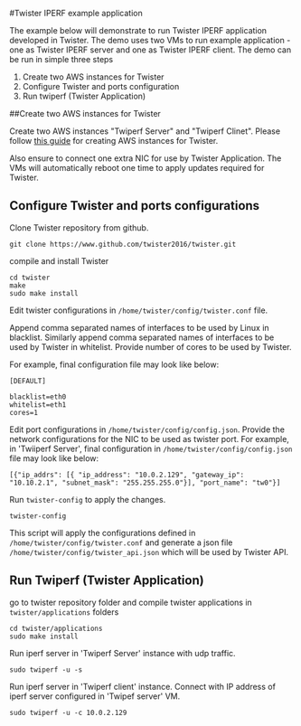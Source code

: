 #Twister IPERF example application 

The example below will demonstrate to run Twister IPERF application developed in Twister.
The demo uses two VMs to run example application - one as Twister IPERF server and one as Twister IPERF client.
The demo can be run in simple three steps

1. Create two AWS instances for Twister
2. Configure Twister and ports configuration
3. Run twiperf (Twister Application)

##Create two AWS instances for Twister

Create two AWS instances "Twiperf Server" and "Twiperf Clinet". Please follow [this guide](/documentation/Twister_AWS.md) for creating AWS instances for Twister.

Also ensure to connect one extra NIC for use by Twister Application. The VMs will automatically reboot one time to apply updates required for Twister.

## Configure Twister and ports configurations

Clone Twister repository from github.
```
git clone https://www.github.com/twister2016/twister.git
```
compile and install Twister

```
cd twister
make
sudo make install
```
Edit  twister configurations in `/home/twister/config/twister.conf` file. 

Append comma separated names of interfaces to be used by Linux in blacklist.
Similarly append comma separated names of interfaces to be used by Twister in whitelist.
Provide number of cores to be used by Twister. 

For example, final configuration file may look like below:
```
[DEFAULT]

blacklist=eth0
whitelist=eth1
cores=1
```
Edit port configurations in `/home/twister/config/config.json`. Provide the network configurations for the NIC to be used as twister port.
For example, in 'Twiiperf Server', final configuration in `/home/twister/config/config.json` file may look like below:
```
[{"ip_addrs": [{ "ip_address": "10.0.2.129", "gateway_ip": "10.10.2.1", "subnet_mask": "255.255.255.0"}], "port_name": "tw0"}]
```
Run `twister-config`  to apply the changes.
```
twister-config
```

This script will apply the configurations defined in `/home/twister/config/twister.conf` and generate a json file `/home/twister/config/twister_api.json` which will be used by Twister API.

## Run Twiperf (Twister Application)
go to twister repository folder and compile twister applications in `twister/applications` folders

```
cd twister/applications
sudo make install 
```
Run iperf server in 'Twiperf Server' instance with udp traffic.
```
sudo twiperf -u -s
```
Run iperf server in 'Twiperf client' instance. Connect with IP address of iperf server configured in 'Twipef server' VM.
```
sudo twiperf -u -c 10.0.2.129
```
